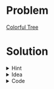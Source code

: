 # Problem
[Colorful Tree](https://www.hackerrank.com/contests/srbd-code-contest-2023-round-1/challenges/colorful-tree-1)

# Solution

<details>
<Summary>Hint</Summary>
LCA
</details>

<details>
<summary>Idea</summary>

The problem can be simplified as: "We have to find the number of $1s$ in the path from node $x$ to $y$".
This problem can be solved using LCA. <br>
We keep count of the number of $1s$ from root to any node in an array $cnt[$ $]$. This can be done using dfs.<br>
Let's say, we are given $x$ and $y$. <br>
Using LCA, we can find the lowest common ancestor $p$.
So, the answer is $cnt[x] + cnt[y] - 2*cnt[p] + 1$. <br>
The extra $1$ is added, because, while eliminating the count of the $1s$ from root to $p$, we also eliminated the color of $p$. But $p$ is definitely on the path from $x$ to $y$.

</details>

<details>
<summary>Code</summary>

```cpp
#include <bits/stdc++.h>
using namespace std;
typedef long long ll;
const ll INF = 1e9;
const ll N = 5e5+5;
const ll mod = 1e9+7;

vector<int>cnt(N,0);
string s;
vector<int>adj[N];

struct LCA {
    vector<int> height, euler, first, segtree;
    vector<bool> visited;
    int n;

    LCA(vector<int> adj[], int _n, int root = 0) {
        n = _n;
        height.resize(n);
        first.resize(n);
        euler.reserve(n * 2);
        visited.assign(n, false);
        dfs(adj, root);
        int m = euler.size();
        segtree.resize(m * 4);
        build(1, 0, m - 1);
    }

    void dfs(vector<int> adj[], int node, int h = 0) {
        visited[node] = true;
        height[node] = h;
        first[node] = euler.size();
        euler.push_back(node);
        for (auto to : adj[node]) {
            if (!visited[to]) {
                dfs(adj, to, h + 1);
                euler.push_back(node);
            }
        }
    }

    void build(int node, int b, int e) {
        if (b == e) {
            segtree[node] = euler[b];
        } else {
            int mid = (b + e) / 2;
            build(node << 1, b, mid);
            build(node << 1 | 1, mid + 1, e);
            int l = segtree[node << 1], r = segtree[node << 1 | 1];
            segtree[node] = (height[l] < height[r]) ? l : r;
        }
    }

    int query(int node, int b, int e, int L, int R) {
        if (b > R || e < L)
            return -1;
        if (b >= L && e <= R)
            return segtree[node];
        int mid = (b + e) >> 1;

        int left = query(node << 1, b, mid, L, R);
        int right = query(node << 1 | 1, mid + 1, e, L, R);
        if (left == -1) return right;
        if (right == -1) return left;
        return height[left] < height[right] ? left : right;
    }

    int lca(int u, int v) {
        int left = first[u], right = first[v];
        if (left > right)
            swap(left, right);
        return query(1, 0, euler.size() - 1, left, right);
    }
};

void dfs(int curr, int par)
{
    cnt[curr]=cnt[par]+s[curr]-'0';
    for(auto i: adj[curr])
    {
        if(i==par)continue;
        dfs(i,curr);
    }
}


void solve() 
{   
    int n, q; cin >> n >> q;
    for(int i=2;i<=n;i++)
    {
        int x; cin >> x;
        adj[i].push_back(x);
        adj[x].push_back(i);
    }
    cin >> s;
    s="#"+s;
    dfs(1,0);
    // Building lca
    LCA lca(adj,n+1,1);
    while(q--)
    {
        int x, y; cin >> x >> y;
        int p = lca.lca(x,y);
        int ans = cnt[x]+cnt[y]-2*cnt[p]+1;
        cout<<ans<<'\n';
    }
    for(ll i=0;i<=n;i++)
    {
        adj[i].clear();
        cnt[i]=0;
    }
}

signed main() 
{
    ios_base::sync_with_stdio(0), cin.tie(0);
    int T = 1;
    cin >> T;
    for(int t = 1; t <= T; t++) {
        solve();
    }
}
```

</details>
